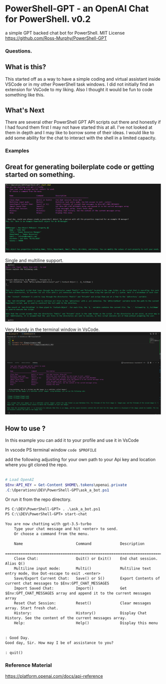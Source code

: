 # PowerShell-GPT - an OpenAI Chat for PowerShell. v0.2
a simple GPT backed chat bot for PowerShell.
MIT License 
https://github.com/Ross-Murphy/PowerShell-GPT

### Questions.

What is this?
---
This started off as a way to have a simple coding and virtual assistant inside VSCode or in my other PowerShell task windows. 
I did not initially find an extension for VsCode to my liking. Also I thought it would be fun to code something like this. 

What's Next
---
There are several other PowerShell GPT API scripts out there and honestly if I had found them first I may not have started this at all. I've not looked at them in depth and I may like to borrow some of their ideas.
I would like to add some ability for the chat to interact with the shell in a limited capacity. 


### Examples
Great for generating boilerplate code or getting started on something.
---
![Example Chat ](images/Example1.PNG)

Single and multiline support.
![Example of Multiline Input](images/ExampleMulti.PNG)

Very Handy in the terminal window in VsCode.
![Very handy in vscode](images/vscode.PNG)



How to use ?
---
In this example you can add it to your profile and use it in VsCode

In vscode PS terminal window 
`code $PROFILE`

add the following adjusting for your own path to your Api key and location where you git cloned the repo.
```powershell

# Load OpenAI
$Env:API_KEY = Get-Content $HOME\.tokens\openai.private 
.C:\Operations\DEV\PowerShell-GPT\ask_a_bot.ps1

```

Or run it from the repo directory.
```
PS C:\DEV\PowerShell-GPT> . .\ask_a_bot.ps1
PS C:\\DEV\PowerShell-GPT> start-chat

You are now chatting with gpt-3.5-turbo
    Type your chat message and hit <enter> to send.
    Or choose a command from the menu.

    Name                        Command             Description
    ==================================================================================
    Close Chat:                 Quit() or Exit()    End chat session. Alias Q()
    Multiline input mode:       Multi()             Multiline text entry mode, Use Dot-escape to exit .<enter>
    Save/Export Current Chat:   Save() or S()       Export Contents of current chat messages to $Env:GPT_CHAT_MESSAGES
    Import Saved Chat:          Import()            Get $Env:GPT_CHAT_MESSAGES array and append it to the current messages array
    Reset Chat Session:         Reset()             Clear messages array. Start fresh chat.
    History:                    History()           Display Chat History. See the content of the current messages array.
    Help:                       Help()              Display this menu


: Good Day.         
Good day, Sir. How may I be of assistance to you?

: quit()

```

### Reference Material
https://platform.openai.com/docs/api-reference
